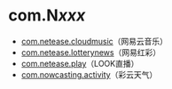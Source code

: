 # com.N*xxx*

- [com.netease.cloudmusic](./com.netease.cloudmusic/readme.md)（网易云音乐）
- [com.netease.lotterynews](./com.netease.lotterynews/readme.md)（网易红彩）
- [com.netease.play](./com.netease.play/readme.md)（LOOK直播）
- [com.nowcasting.activity](./com.nowcasting.activity/readme.md)（彩云天气）